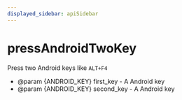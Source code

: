 ```yaml
---
displayed_sidebar: apiSidebar
---
```

# pressAndroidTwoKey

<span class="theme-doc-version-badge badge badge--secondary"></span>

Press two Android keys like `ALT+F4`

   * @param {ANDROID_KEY} first_key - A Android key
   * @param {ANDROID_KEY} second_key - A Android key
